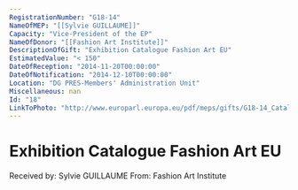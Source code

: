 ```yaml
---
RegistrationNumber: "G18-14"
NameOfMEP: "[[Sylvie GUILLAUME]]"
Capacity: "Vice-President of the EP"
NameOfDonor: "[[Fashion Art Institute]]"
DescriptionOfGift: "Exhibition Catalogue Fashion Art EU"
EstimatedValue: "< 150"
DateOfReception: "2014-11-20T00:00:00"
DateOfNotification: "2014-12-10T00:00:00"
Location: "DG PRES-Members' Administration Unit"
Miscellaneous: nan
Id: "18"
LinkToPhoto: "http://www.europarl.europa.eu/pdf/meps/gifts/G18-14_Catalogue_expo.jpg#"
---
```


# Exhibition Catalogue Fashion Art EU

Received by: Sylvie GUILLAUME
From: Fashion Art Institute
